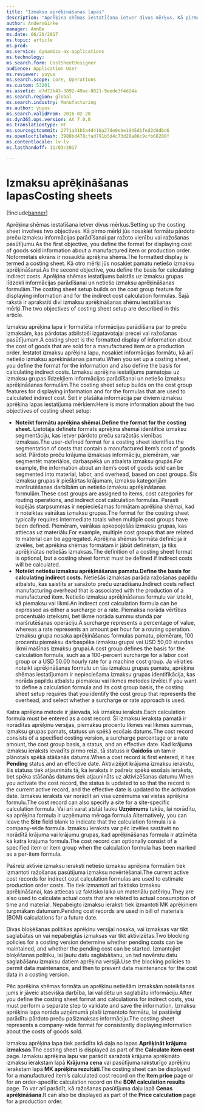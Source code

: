 ```yaml
---
title: "Izmaksu aprēķināšanas lapas"
description: "Aprēķina shēmas iestatīšana ietver divus mērķus. Kā pirmo mērķi jūs nosakiet formātu pārdoto preču izmaksu informācijas parādīšanai par ražoto vienību vai ražošanas pasūtījumu. Noformētais ekrāns ir nosauktā aprēķina shēma. Kā otro mērķi jūs nosakiet pamatu netiešo izmaksu aprēķināšanai. Aprēķina shēmas iestatījums balstās uz izmaksu grupas līdzekli informācijas parādīšanai un netiešo izmaksu aprēķināšanas formulām. Šajā rakstā ir aprakstīti divi izmaksu aprēķināšanas shēmu iestatīšanas mērķi."
author: AndersGirke
manager: AnnBe
ms.date: 06/20/2017
ms.topic: article
ms.prod: 
ms.service: dynamics-ax-applications
ms.technology: 
ms.search.form: CostSheetDesigner
audience: Application User
ms.reviewer: yuyus
ms.search.scope: Core, Operations
ms.custom: 53201
ms.assetid: e7d72b43-3892-49ae-8821-9eede3f4d24a
ms.search.region: global
ms.search.industry: Manufacturing
ms.author: yuyus
ms.search.validFrom: 2016-02-28
ms.dyn365.ops.version: AX 7.0.0
ms.translationtype: HT
ms.sourcegitcommit: 2771a31b5a4d418a27de0ebe1945d1fed2d8d6d6
ms.openlocfilehash: 3988bd478cfad791b5d4c73d28a86c9cfb68288f
ms.contentlocale: lv-lv
ms.lasthandoff: 11/03/2017

---
```


# <a name="costing-sheets"></a><span data-ttu-id="4c657-108">Izmaksu aprēķināšanas lapas</span><span class="sxs-lookup"><span data-stu-id="4c657-108">Costing sheets</span></span>

[!include[banner](../includes/banner.md)]


<span data-ttu-id="4c657-109">Aprēķina shēmas iestatīšana ietver divus mērķus.</span><span class="sxs-lookup"><span data-stu-id="4c657-109">Setting up the costing sheet involves two objectives.</span></span> <span data-ttu-id="4c657-110">Kā pirmo mērķi jūs nosakiet formātu pārdoto preču izmaksu informācijas parādīšanai par ražoto vienību vai ražošanas pasūtījumu.</span><span class="sxs-lookup"><span data-stu-id="4c657-110">As the first objective, you define the format for displaying cost of goods sold information about a manufactured item or production order.</span></span> <span data-ttu-id="4c657-111">Noformētais ekrāns ir nosauktā aprēķina shēma.</span><span class="sxs-lookup"><span data-stu-id="4c657-111">The formatted display is termed a costing sheet.</span></span> <span data-ttu-id="4c657-112">Kā otro mērķi jūs nosakiet pamatu netiešo izmaksu aprēķināšanai.</span><span class="sxs-lookup"><span data-stu-id="4c657-112">As the second objective, you define the basis for calculating indirect costs.</span></span> <span data-ttu-id="4c657-113">Aprēķina shēmas iestatījums balstās uz izmaksu grupas līdzekli informācijas parādīšanai un netiešo izmaksu aprēķināšanas formulām.</span><span class="sxs-lookup"><span data-stu-id="4c657-113">The costing sheet setup builds on the cost group feature for displaying information and for the indirect cost calculation formulas.</span></span> <span data-ttu-id="4c657-114">Šajā rakstā ir aprakstīti divi izmaksu aprēķināšanas shēmu iestatīšanas mērķi.</span><span class="sxs-lookup"><span data-stu-id="4c657-114">The two objectives of costing sheet setup are described in this article.</span></span> 

<span data-ttu-id="4c657-115">Izmaksu aprēķina lapa ir formatēta informācijas parādīšana par to preču izmaksām, kas pārdotas atbilstoši izgatavotajai precei vai ražošanas pasūtījumam.</span><span class="sxs-lookup"><span data-stu-id="4c657-115">A costing sheet is the formatted display of information about the cost of goods that are sold for a manufactured item or a production order.</span></span> <span data-ttu-id="4c657-116">Iestatot izmaksu aprēķina lapu, nosakiet informācijas formātu, kā arī netiešo izmaksu aprēķināšanas pamatu.</span><span class="sxs-lookup"><span data-stu-id="4c657-116">When you set up a costing sheet, you define the format for the information and also define the basis for calculating indirect costs.</span></span> <span data-ttu-id="4c657-117">Izmaksu aprēķina iestatījums pamatojas uz izmaksu grupas līdzekļiem informācijas parādīšanai un netiešo izmaksu aprēķināšanas formulām.</span><span class="sxs-lookup"><span data-stu-id="4c657-117">The costing sheet setup builds on the cost group features for displaying information and for the formulas that are used to calculated indirect cost.</span></span> <span data-ttu-id="4c657-118">Šeit ir plašāka informācija par diviem izmaksu aprēķina lapas iestatījuma mērķiem:</span><span class="sxs-lookup"><span data-stu-id="4c657-118">Here is more information about the two objectives of costing sheet setup:</span></span>
-   <span data-ttu-id="4c657-119">**Noteikt formātu aprēķina shēmai.**</span><span class="sxs-lookup"><span data-stu-id="4c657-119">**Define the format for the costing sheet.**</span></span> <span data-ttu-id="4c657-120">Lietotāja definēts formāts aprēķina shēmai identificē izmaksu segmentāciju, kas ietver pārdoto preču saražotās vienības izmaksas.</span><span class="sxs-lookup"><span data-stu-id="4c657-120">The user-defined format for a costing sheet identifies the segmentation of costs that contain a manufactured item’s cost of goods sold.</span></span> <span data-ttu-id="4c657-121">Pārdoto preču krājuma izmaksas informāciju, piemēram, var segmentēt materiālos, darbaspēkā un atbalsta izmaksu grupās.</span><span class="sxs-lookup"><span data-stu-id="4c657-121">For example, the information about an item’s cost of goods sold can be segmented into material, labor, and overhead, based on cost groups.</span></span> <span data-ttu-id="4c657-122">Šīs izmaksu grupas ir piešķirtas krājumam, izmaksu kategorijām maršrutēšanas darbībām un netiešo izmaksu aprēķināšanas formulām.</span><span class="sxs-lookup"><span data-stu-id="4c657-122">These cost groups are assigned to items, cost categories for routing operations, and indirect cost calculation formulas.</span></span> <span data-ttu-id="4c657-123">Parasti kopējās starpsummas ir nepieciešamas formātam aprēķina shēmai, kad ir noteiktas vairākas izmaksu grupas.</span><span class="sxs-lookup"><span data-stu-id="4c657-123">The format for the costing sheet typically requires intermediate totals when multiple cost groups have been defined.</span></span> <span data-ttu-id="4c657-124">Piemēram, vairākas apkopojošās izmaksu grupas, kas attiecas uz materiālu.</span><span class="sxs-lookup"><span data-stu-id="4c657-124">For example, multiple cost groups that are related to material can be aggregated.</span></span> <span data-ttu-id="4c657-125">Aprēķina shēmas formāta definīcija ir izvēles, bet aprēķina shēmas formātam ir jābūt definētam, ja tiks aprēķinātas netiešās izmaksas.</span><span class="sxs-lookup"><span data-stu-id="4c657-125">The definition of a costing sheet format is optional, but a costing sheet format must be defined if indirect costs will be calculated.</span></span>
-   <span data-ttu-id="4c657-126">**Noteikt netiešu izmaksu aprēķināšanas pamatu.**</span><span class="sxs-lookup"><span data-stu-id="4c657-126">**Define the basis for calculating indirect costs.**</span></span> <span data-ttu-id="4c657-127">Netiešās izmaksas parāda ražošanas papildu atbalstu, kas saistīts ar saražoto preču uzrādīšanu.</span><span class="sxs-lookup"><span data-stu-id="4c657-127">Indirect costs reflect manufacturing overhead that is associated with the production of a manufactured item.</span></span> <span data-ttu-id="4c657-128">Netiešo izmaksu aprēķināšanas formulu var izteikt, kā piemaksu vai likmi.</span><span class="sxs-lookup"><span data-stu-id="4c657-128">An indirect cost calculation formula can be expressed as either a surcharge or a rate.</span></span> <span data-ttu-id="4c657-129">Piemaksa norāda vērtības procentuālo izteiksmi, bet likme norāda summu stundā par maršrutēšanas operāciju.</span><span class="sxs-lookup"><span data-stu-id="4c657-129">A surcharge represents a percentage of value, whereas a rate represents an amount per hour for a routing operation.</span></span> <span data-ttu-id="4c657-130">Izmaksu grupa nosaka aprēķināšanas formulas pamatu, piemēram, 100 procentu piemaksu darbaspēka izmaksu grupai vai USD 50,00 stundas likmi mašīnas izmaksu grupai.</span><span class="sxs-lookup"><span data-stu-id="4c657-130">A cost group defines the basis for the calculation formula, such as a 100-percent surcharge for a labor cost group or a USD 50.00 hourly rate for a machine cost group.</span></span> <span data-ttu-id="4c657-131">Ja vēlaties noteikt aprēķināšanas formulu un tās izmaksu grupas pamatu, aprēķina shēmas iestatījumam ir nepieciešama izmaksu grupas identifikācija, kas norāda papildu atbalstu piemaksu vai likmes metodes izvēlei.</span><span class="sxs-lookup"><span data-stu-id="4c657-131">If you want to define a calculation formula and its cost group basis, the costing sheet setup requires that you identify the cost group that represents the overhead, and select whether a surcharge or rate approach is used.</span></span>

<span data-ttu-id="4c657-132">Katra aprēķina metode ir jāievada, kā izmaksu ieraksts.</span><span class="sxs-lookup"><span data-stu-id="4c657-132">Each calculation formula must be entered as a cost record.</span></span> <span data-ttu-id="4c657-133">Šī izmaksu ieraksta pamatā ir norādītas aprēķinu versijas, piemaksu procentu likmes vai likmes summas, izmaksu grupas pamats, statuss un spēkā esošais datums.</span><span class="sxs-lookup"><span data-stu-id="4c657-133">The cost record consists of a specified costing version, a surcharge percentage or a rate amount, the cost group basis, a status, and an effective date.</span></span> <span data-ttu-id="4c657-134">Kad krājuma izmaksu ieraksts ievadīts pirmo reizi, tā statuss ir **Gaidošs** un tam ir plānotais spēkā stāšanās datums.</span><span class="sxs-lookup"><span data-stu-id="4c657-134">When a cost record is first entered, it has **Pending** status and an effective date.</span></span> <span data-ttu-id="4c657-135">Aktivizējot krājuma izmaksu ierakstu, šis statuss tiek atjaunināts tā, ka ieraksts ir pašreiz spēkā esošais ieraksts, bet spēka stāšanās datums tiek atjaunināts uz aktivizēšanas datumu.</span><span class="sxs-lookup"><span data-stu-id="4c657-135">When you activate the cost record, the status is updated to so that the record is the current active record, and the effective date is updated to the activation date.</span></span> <span data-ttu-id="4c657-136">Izmaksu ieraksts var norādīt arī visa uzņēmuma vai vietas aprēķina formulu.</span><span class="sxs-lookup"><span data-stu-id="4c657-136">The cost record can also specify a site for a site-specific calculation formula.</span></span> <span data-ttu-id="4c657-137">Vai arī varat atstāt lauku **Uzņēmums** tukšu, lai norādītu, ka aprēķina formula ir uzņēmuma mēroga formula.</span><span class="sxs-lookup"><span data-stu-id="4c657-137">Alternatively, you can leave the **Site** field blank to indicate that the calculation formula is a company-wide formula.</span></span> <span data-ttu-id="4c657-138">Izmaksu ieraksts var pēc izvēles sastāvēt no norādītā krājuma vai krājumu grupas, kad aprēķināšanas formula ir atzīmēta kā katra krājuma formula.</span><span class="sxs-lookup"><span data-stu-id="4c657-138">The cost record can optionally consist of a specified item or item group when the calculation formula has been marked as a per-item formula.</span></span> 

<span data-ttu-id="4c657-139">Pašreiz aktīvie izmaksu ieraksti netiešo izmaksu aprēķina formulām tiek izmantoti ražošanas pasūtījuma izmaksu novērtēšanai.</span><span class="sxs-lookup"><span data-stu-id="4c657-139">The current active cost records for indirect cost calculation formulas are used to estimate production order costs.</span></span> <span data-ttu-id="4c657-140">Tie tiek izmantoti arī faktisko izmaksu aprēķināšanai, kas attiecas uz faktisko laika un materiālu patēriņu.</span><span class="sxs-lookup"><span data-stu-id="4c657-140">They are also used to calculate actual costs that are related to actual consumption of time and material.</span></span> <span data-ttu-id="4c657-141">Nepabeigto izmaksu ieraksti tiek izmantoti MK aprēķiniem turpmākam datumam.</span><span class="sxs-lookup"><span data-stu-id="4c657-141">Pending cost records are used in bill of materials (BOM) calculations for a future date.</span></span> 

<span data-ttu-id="4c657-142">Divas bloķēšanas politikas aprēķinu versijai nosaka, vai izmaksas var tikt saglabātas un vai nepabeigtās izmaksas var tikt aktivizētas.</span><span class="sxs-lookup"><span data-stu-id="4c657-142">Two blocking policies for a costing version determine whether pending costs can be maintained, and whether the pending cost can be started.</span></span> <span data-ttu-id="4c657-143">Izmantojiet bloķēšanas politiku, lai ļautu datu saglabāšanu, un tad novērstu datu saglabāšanu izmaksu datiem aprēķina versijā.</span><span class="sxs-lookup"><span data-stu-id="4c657-143">Use the blocking policies to permit data maintenance, and then to prevent data maintenance for the cost data in a costing version.</span></span> 

<span data-ttu-id="4c657-144">Pēc aprēķina shēmas formāta un aprēķinu netiešām izmaksām noteikšanas jums ir jāveic atsevišķa darbība, lai validētu un saglabātu informāciju.</span><span class="sxs-lookup"><span data-stu-id="4c657-144">After you define the costing sheet format and calculations for indirect costs, you must perform a separate step to validate and save the information.</span></span> <span data-ttu-id="4c657-145">Izmaksu aprēķina lapa norāda uzņēmumā plaši izmantoto formātu, lai pastāvīgi parādītu pārdoto preču pašizmaksas informāciju.</span><span class="sxs-lookup"><span data-stu-id="4c657-145">The costing sheet represents a company-wide format for consistently displaying information about the costs of goods sold.</span></span> 

<span data-ttu-id="4c657-146">Izmaksu aprēķina lapa tiek parādīta kā daļa no lapas **Aprēķināt krājuma izmaksas**.</span><span class="sxs-lookup"><span data-stu-id="4c657-146">The costing sheet is displayed as part of the **Calculate item cost** page.</span></span> <span data-ttu-id="4c657-147">Izmaksu aprēķina lapu var parādīt saražotā krājuma aprēķināto izmaksu ierakstam lapā **Krājuma cena** vai pasūtījuma raksturīgo aprēķinu ierakstam lapā **MK aprēķina rezultāti**.</span><span class="sxs-lookup"><span data-stu-id="4c657-147">The costing sheet can be displayed for a manufactured item’s calculated cost record on the **Item price** page or for an order-specific calculation record on the **BOM calculation results** page.</span></span> <span data-ttu-id="4c657-148">To var arī parādīt, kā ražošanas pasūtījuma daļu lapā **Cenas aprēķināšana**.</span><span class="sxs-lookup"><span data-stu-id="4c657-148">It can also be displayed as part of the **Price calculation** page for a production order.</span></span>






